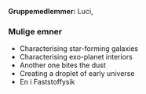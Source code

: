 **Gruppemedlemmer:** Luci, 
### Mulige emner
- Characterising star-forming galaxies
- Characterising exo-planet interiors
- Another one bites the dust
- Creating a droplet of early universe
- En i Faststoffysik 
